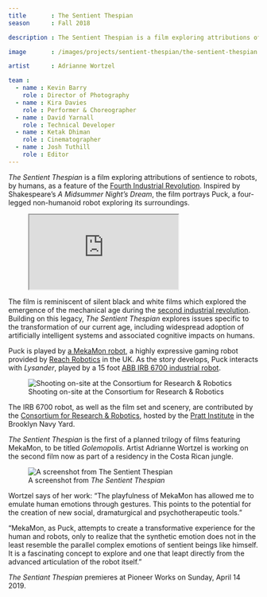 ```yaml
---
title       : The Sentient Thespian
season      : Fall 2018

description : The Sentient Thespian is a film exploring attributions of sentience to robots, by humans, as a feature of the Fourth Industrial Revolution.

image       : /images/projects/sentient-thespian/the-sentient-thespian.jpg

artist      : Adrianne Wortzel

team :
  - name : Kevin Barry
    role : Director of Photography
  - name : Kira Davies
    role : Performer & Choreographer
  - name : David Yarnall
    role : Technical Developer
  - name : Ketak Dhiman
    role : Cinematographer
  - name : Josh Tuthill
    role : Editor
---
```


*The Sentient Thespian* is a film exploring attributions of sentience to robots, by humans, as a feature of the [Fourth Industrial Revolution](https://en.wikipedia.org/wiki/Fourth_Industrial_Revolution). Inspired by Shakespeare’s *A Midsummer Night’s Dream*, the film portrays Puck, a four-legged non-humanoid robot exploring its surroundings.

<figure class="video">
	<iframe src="https://player.vimeo.com/video/329474208"></iframe>
</figure>

The film is reminiscent of silent black and white films which explored the emergence of the mechanical age during the [second industrial revolution](https://en.wikipedia.org/wiki/Second_Industrial_Revolution). Building on this legacy, *The Sentient Thespian* explores issues specific to the transformation of our current age, including widespread adoption of artificially intelligent systems and associated cognitive impacts on humans.

Puck is played by [a MekaMon robot](https://mekamon.com/), a highly expressive gaming robot provided by [Reach Robotics](https://reachrobotics.com/) in the UK. As the story develops, Puck interacts with *Lysander*, played by a 15 foot [ABB IRB 6700 industrial robot](https://new.abb.com/products/robotics/industrial-robots/irb-6700).

<figure>
	<img src="/images/projects/sentient-thespian/crr-film-shoot.jpg" alt="Shooting on-site at the Consortium for Research &amp; Robotics" />
	<figcaption>Shooting on-site at the Consortium for Research &amp; Robotics</figcaption>
</figure>

The IRB 6700 robot, as well as the film set and scenery, are contributed by the [Consortium for Research &amp; Robotics](https://consortiumrr.com/), hosted by the [Pratt Institute](https://www.pratt.edu/) in the Brooklyn Navy Yard.

*The Sentient Thespian* is the first of a planned trilogy of films featuring MekaMon, to be titled
*Golemopolis*. Artist Adrianne Wortzel is working on the second film now as part of a residency in the
Costa Rican jungle.

<figure>
	<img src="/images/projects/sentient-thespian/the-sentient-thespian.jpg" alt="A screenshot from The Sentient Thespian" />
	<figcaption>A screenshot from <em>The Sentient Thespian</em></figcaption>
</figure>

Wortzel says of her work: “The playfulness of MekaMon has allowed me to emulate human emotions through
gestures. This points to the potential for the creation of new social, dramaturgical and
psychotherapeutic tools.”

“MekaMon, as Puck, attempts to create a transformative experience for the human and robots, only to realize that the synthetic emotion does not in the least resemble the parallel complex emotions of sentient beings like himself. It is a fascinating concept to explore and one that leapt directly from the advanced articulation of the robot itself.”

*The Sentiant Thespian* premieres at Pioneer Works on Sunday, April 14 2019.